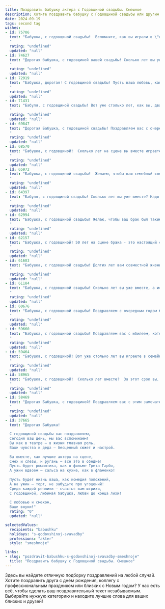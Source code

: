 ```yaml
---
title: Поздравить бабушку актера с Годовщиной свадьбы. Смешное
description: Хотите поздравить бабушку с Годовщиной свадьбы или другим праздником? Наш ИИ создаст незабываемое поздравление, а вы обязательно выделитесь среди других.  
date: 2024-09-19
tags: second tag
wishes:
- id: 75706
  text: "Бабушка, с годовщиной свадьбы!  Вспомните, как вы играли в \"любовь\" на сцене жизни, а теперь вот уже сколько лет пьесу \"Счастливая семья\" ставите!  Желаем вам продолжать играть главные роли в этой постановке и не забывать о репетициях романтики и юмора!
  "
  rating: "undefined"
  updated: "null"
- id: 74627
  text: "Дорогая бабушка, с годовщиной вашей свадьбы! Сколько лет вы уже вместе? Пятьдесят? Шестьдесят? А может, и сто?  Вы, как настоящие актеры, играете свою семейную пьесу с такой страстью и юмором, что просто не перестаешь удивляться! Желаю вам крепкого здоровья, чтобы на следующие юбилеи вас хватило!
  "
  rating: "undefined"
  updated: "null"
- id: 72919
  text: "Бабушка, дорогая! С годовщиной свадьбы! Пусть ваша любовь, как сцена в театре, будет вечно заполнена яркими красками, смешными диалогами и бурными овациями!
  "
  rating: "undefined"
  updated: "null"
- id: 71431
  text: "Бабуля, с годовщиной свадьбы! Вот уже столько лет, как вы, два настоящих актера, играете на сцене жизни главные роли — роли любящих супругов! Желаем, чтобы ваша семейная пьеса продолжалась еще долгие годы, полная юмора, страсти и, конечно же, аншлага!
  "
  rating: "undefined"
  updated: "null"
- id: 69847
  text: "Дорогая Бабушка, с годовщиной свадьбы! Поздравляем вас с очередной годовщиной вашей \"театральной постановки\" - брака! Желаем, чтобы ваши \"роли\" в этом спектакле всегда были яркими, а \"реплики\" – нежными и любящими!  Пусть  \"браво\"  от  вашего  \"зрителя\"  звучит  вечно!
  "
  rating: "undefined"
  updated: "null"
- id: 68570
  text: "Бабушка, с годовщиной!  Сколько лет на сцене вы вместе играете!  Надеюсь, репетиций было меньше, чем спектаклей, а зрители, то есть дети и внуки, всегда были в восторге от вашего семейного представления!
  "
  rating: "undefined"
  updated: "null"
- id: 65972
  text: "Бабушка, с годовщиной свадьбы!  Желаем, чтобы ваш семейный спектакль продолжался  еще много-много лет, с новыми  ролями, интригующим сюжетом  и, конечно же, хэппи-эндом!
  "
  rating: "undefined"
  updated: "null"
- id: 64397
  text: "Бабуля, с годовщиной свадьбы! Сколько лет вы уже вместе? Надо же, целая вечность на сцене театра жизни, а вы все еще играете главные роли -  и в любви, и в комедии!
  "
  rating: "undefined"
  updated: "null"
- id: 62994
  text: "Бабушка, с годовщиной свадьбы! Желаю, чтобы ваш брак был таким же ярким и незабываемым, как ваши роли на сцене! Пусть ваши годы вместе будут полны юмора, любви и, конечно же, оваций!
  "
  rating: "undefined"
  updated: "null"
- id: 62157
  text: "Бабушка, с годовщиной! 50 лет на сцене брака - это настоящий спектакль! Но только представьте, сколько ролей вы уже сыграли: строгая мама, заботливая бабушка, и, конечно, самая харизматичная жена! 👏 Браво! 🎉🥂
  "
  rating: "undefined"
  updated: "null"
- id: 61683
  text: "Бабушка, с годовщиной свадьбы! Долгих лет вам совместной жизни, чтобы каждый день был как \"премьера\" — яркий, эмоциональный и полный страсти! 🎭🎉
  "
  rating: "undefined"
  updated: "null"
- id: 61184
  text: "Бабушка, с годовщиной свадьбы! Сколько лет вы уже вместе, а искры в ваших глазах горят, будто только вчера сыграли свадьбу. Наверняка, за эти годы вы научились выживать на одной сцене, как настоящие актеры! Желаем, чтобы ваша любовь была яркой, а брак - крепким, как театральная декорация!
  "
  rating: "undefined"
  updated: "null"
- id: 60676
  text: "Бабушка, с годовщиной свадьбы! Поздравляем с очередным годом без споров и скандалов, а главное - с очередной ролью в семейной пьесе, где вы, как всегда, блистаете талантом. Желаем, чтобы ваши отношения были такими же яркими и искрометными, как ваши актерские работы!
  "
  rating: "undefined"
  updated: "null"
- id: 59660
  text: "Бабушка, с годовщиной свадьбы! Поздравляем вас с юбилеем, который доказывает, что даже на сцене брачного союза вы с дедушкой умеете играть главные роли! Желаем вам продолжать блистать в любви и смехе, как настоящие звезды!
  "
  rating: "undefined"
  updated: "null"
- id: 59464
  text: "Бабушка, с годовщиной! Вот уже столько лет вы играете в семейном театре главную роль — роль любящей и заботливой жены! Не сбавляйте обороты, пусть ваша любовь будет всегда на бис! 🎭💖🎉
  "
  rating: "undefined"
  updated: "null"
- id: 58965
  text: "Бабушка, с годовщиной!  Сколько лет вместе?  За этот срок вы, наверное, уже выучили все реплики друг друга наизусть, как опытные актеры!  И пусть ваша семейная комедия продолжается еще  многие-многие годы!
  "
  rating: "undefined"
  updated: "null"
- id: 58469
  text: "Дорогая Бабушка, с годовщиной! Поздравляем вас с этим замечательным событием! Пусть ваша любовь и дальше цветет пышным букетом, а ваши роли в семейном спектакле всегда будут яркими и незабываемыми! 😊
  "
  rating: "undefined"
  updated: "null"
- id: 37665
  text: "Дорогая Бабушка!
  
  С годовщиной свадьбы вас поздравляем,
  Сегодня ваш день, мы вас вспоминаем!
  Вы как в театре – в жизни главная роль,
  Ваши чувства к деда – бесценный сюжет и настрой.
  
  Вы вместе, как лучшие актеры на сцене,
  Смех и слезы, и ругань – все это в обедне!
  Пусть будет романтика, как в фильме Грета Гарбо,
  А ужин вдвоем – сальса на кухне, как в фламенко!
  
  Пусть будет жизнь ваша, как комедия положений,
  А на ужин – торт, не забудьте про угощений!
  Среди каждой реплики — счастья вам штрихи,
  С годовщиной, любимая бабушка, любви до конца лихи!
  
  С любовью и смехом,
  Ваши внуки!"
  rating: "0"
  updated: "null"

selectedValues:
  recipients: "babushku"
  holidays: "s-godovshinoj-svavadby"
  professions: "akter"
  style: "smeshnoje"

links:
- slug: "pozdravit-babushku-s-godovshinoj-svavadby-smeshnoje"
  title: "Поздравить бабушку с Годовщиной свадьбы. Смешное"
---
```


Здесь вы найдете отличную подборку поздравлений на любой случай. 
Хотите поздравить друга с днём рождения, коллегу с профессиональным праздником или близких с Новым годом? У нас есть всё, чтобы сделать ваш поздравительный текст незабываемым. Выбирайте нужную категорию и находите лучшие слова для ваших близких и друзей!
